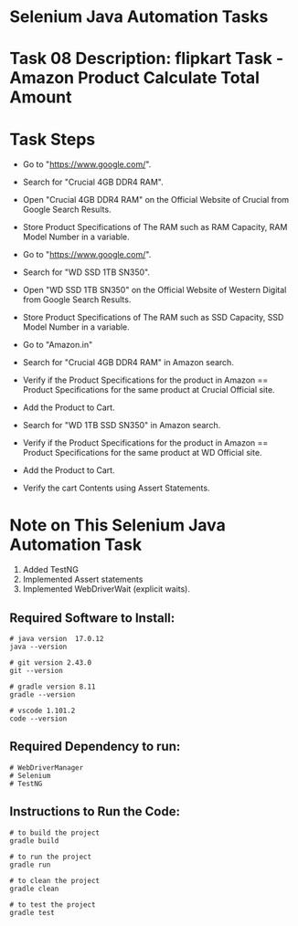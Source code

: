 # Selenium Java Automation Tasks

# Task 08 Description: flipkart Task - Amazon Product Calculate Total Amount
# Task Steps

- Go to "https://www.google.com/".

- Search for "Crucial 4GB DDR4 RAM".

- Open "Crucial 4GB DDR4 RAM" on the Official Website of Crucial from Google Search Results.

- Store Product Specifications of The RAM such as RAM Capacity, RAM Model Number in a variable.

- Go to "https://www.google.com/". 

- Search for "WD SSD 1TB SN350".

- Open "WD SSD 1TB SN350" on the Official Website of Western Digital from Google Search Results.

- Store Product Specifications of The RAM such as SSD Capacity, SSD Model Number in a variable.

- Go to "Amazon.in"

- Search for "Crucial 4GB DDR4 RAM" in Amazon search.

- Verify if the Product Specifications for the product in Amazon == Product Specifications for the same product at Crucial Official site.

- Add the Product to Cart.

- Search for "WD 1TB SSD SN350" in Amazon search.

- Verify if the Product Specifications for the product in Amazon == Product Specifications for the same product at WD Official site.

- Add the Product to Cart.

- Verify the cart Contents using Assert Statements.

# Note on This Selenium Java Automation Task
1. Added TestNG
2. Implemented Assert statements
3. Implemented WebDriverWait (explicit waits).

## Required Software to Install:
```
# java version  17.0.12
java --version
```
```
# git version 2.43.0
git --version
```
```
# gradle version 8.11
gradle --version
```
```
# vscode 1.101.2
code --version
```
## Required Dependency to run:
```
# WebDriverManager
# Selenium
# TestNG
```
## Instructions to Run the Code:
```
# to build the project
gradle build
```
```
# to run the project
gradle run
```
```
# to clean the project
gradle clean
```
```
# to test the project
gradle test
```